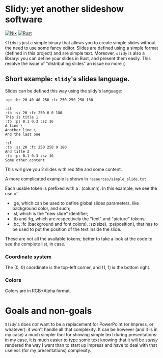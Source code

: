 # Slidy: yet another slideshow software

[![Nix](https://github.com/Dav1d23/slidy/actions/workflows/nix.yml/badge.svg?branch=main)](https://github.com/Dav1d23/slidy/actions/workflows/nix.yml)
[![Rust](https://github.com/Dav1d23/slidy/actions/workflows/rust.yml/badge.svg?branch=main)](https://github.com/Dav1d23/slidy/actions/workflows/rust.yml)

`Slidy` is just a simple binary that allows you to create simple slides without
the need to use some fancy editor. Slides are defined using a simple format
(defined in this project) and are simple text.
Moreover, `slidy` is also a library: you can define your slides in Rust, and
present them easily. This resolve the issue of "distributing slides" an issue
no more :)

## Short example: `slidy`'s slides language.

Slides can be defined this way using the slidy's language:

```text
:ge :bc 20 40 40 250 :fc 250 250 250 180

:sl
:tb :sz 20 :fc 250 0 0 180
This is title 1
:tb :ps 0.1 0.3 :sz 16
A line \
Another line \
And the last one

:sl
:tb :sz 20 :fc 250 250 0 180
And title 2
:tb :ps 0.1 0.3 :sz 16
Some other content
```

This will give you 2 slides with red title and some content.


A more complicated example is shown in `resources/simple_slide.txt`.

Each usable token is prefixed with a : (column). In this example, we see the
use of
- :ge, which can be used to define global slides parameters, like background
  color, and such;
- :sl, which is the "new slide" identifier;
- :tb and :fg, which are respectively the "text" and "picture" tokens;
- :bc, :fc (background and font colors), :sz(size), :ps(position), that has to be used to put
  the position of the text inside the slide.
  
These are not all the available tokens; better to take a look at the code to
see the complete list, in case.

### Coordinate system
The (0, 0) coordinate is the top-left corner, and (1, 1) is the bottom
right.

### Colors
Colors are in RGB+Alpha format.

# Goals and non-goals
`Slidy`'s does _not_ want to be a replacement for PowerPoint (or Impress, or
whatever): it won't handle all that complexity.
It can be however (and it is in my case) a much simpler tool for showing simple
text during presentations: in my case, it is much easier to type some text
knowing that it will be _surely_ rendered the way I want than to start up
Impress and have to deal with that useless (for my presentations) complexity.

